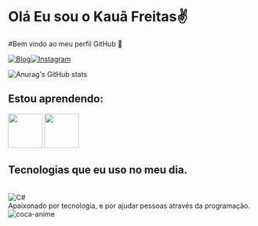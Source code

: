 # Olá Eu sou o Kauã Freitas✌️
#Bem vindo ao meu perfil GitHub 👋


[![Blog](https://img.shields.io/badge/LinkedIn-0077B5?style=for-the-badge&logo=linkedin&logoColor=white)](https://www.linkedin.com/in/kauã-freitass)[![Instagram](https://img.shields.io/badge/Instagram-E4405F?style=for-the-badge&logo=instagram&logoColor=white)](https://www.instagram.com/kaauafreitas/)

![Anurag's GitHub stats](https://github-readme-stats.vercel.app/api?username=kaaunty&show_icons=true&theme=tokyonight)

## Estou aprendendo:

<img src="https://cdn.jsdelivr.net/gh/devicons/devicon/icons/csharp/csharp-original.svg" width="70" height="70"/> <img src="https://cdn.jsdelivr.net/gh/devicons/devicon/icons/git/git-original-wordmark.svg" width="70" height="70"/>         

## Tecnologias que eu uso no meu dia.

<div style= "display:inline_block"><br/> 
 <img align="center "alt="C#" src="https://img.shields.io/badge/C%23-239120?style=for-the-badge&logo=c-sharp&logoColor=white"> 
</div>
Apaixonado por tecnologia, e por ajudar pessoas através da programação.
<img align="center" alt="coca-anime"  src="https://cdn.discordapp.com/attachments/556725933201948675/1033576515457273877/e811c1f38c07106b6ca9a4492cd6d32a.gif">
